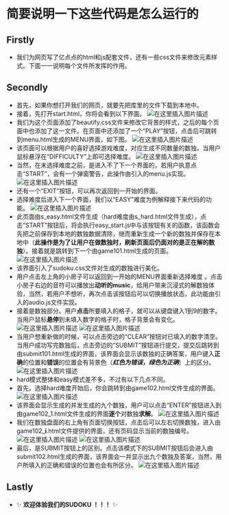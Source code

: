 # 简要说明一下这些代码是怎么运行的
## Firstly
- 我们为网页写了亿点点的html和js配套文件，还有一些css文件来修改元素样式。下面一一说明每个文件所发挥的作用。
## Secondly
- 首先，如果你想打开我们的网页，就要先把库里的文件下载到本地中。
- 接着，先打开start.html，你将会看到以下界面。
![在这里插入图片描述](https://img-blog.csdnimg.cn/03d9c0f80e51408384cc16fb0a9255c0.png#pic_center)
- 我们为这个页面添加了beautify.css文件来修改它背景的样式，之后的每个页面中也添加了这一文件。在页面中还添加了一个“PLAY”按钮，点击后可跳转到menu.html生成的MENU界面，如下图。
![在这里插入图片描述](https://img-blog.csdnimg.cn/8c182c5ef85e46b684b9c900c8c93042.png#pic_center)
- 该页面可以根据用户的喜好选择游戏难度，对应生成不同数量的数独。当用户鼠标悬浮在“DIFFICULTY”上即可选择难度。
![在这里插入图片描述](https://img-blog.csdnimg.cn/975dc01841e54dafacfd6eaa159cbe03.png#pic_center)
- 当然，在未选择难度之前，是进入不了下一个界面的，若用户执意点击“START”，会有一个弹窗警告，此操作由引入的menu.js实现。
![在这里插入图片描述](https://img-blog.csdnimg.cn/f2e7237fbd1840cba058e88b0949e85c.png#pic_center)
- 还有一个“EXIT”按钮，可以再次返回到一开始的界面。
- 选择难度后进入下一个界面，我们以“EASY”难度为例解释接下来代码的功能。
![在这里插入图片描述](https://img-blog.csdnimg.cn/0d98818af2c64a6d933c21978ff4a6c0.png#pic_center)
- 此页面由s_easy.html文件生成（hard难度由s_hard.html文件生成），点击“START”按钮后，将会执行easy_start.js中与该按钮有关的函数，该函数会先把之前保存到本地的数独数据清除，继而重新生成一个新的数独并保存在本地中（**此操作是为了让用户在做数独时，刷新页面后仍面对的是正在解的数独**）。接着就是跳转到下一个由game101.html生成的页面。
![在这里插入图片描述](https://img-blog.csdnimg.cn/99743c402130498ab90870824413ef08.png#pic_center)
- 该界面引入了sudoku.css文件对生成的数独进行美化。
- 用户点击左上角的小房子可以返回到一开始的MENU界面重新选择难度 。点击小房子右边的音符可以播放出**动听的music**，给用户带来沉浸式的解数独体验，当然，若用户不想听，再次点击该按钮后可以切换播放状态，此功能由引入的audio.js文件实现。
- 接着是数独部分。用户**点击**所要填入的格子，就可以从键盘键入1到9的数字。当用户鼠标**悬停**到未填入数字的格子时，格子背景会有变化。
![在这里插入图片描述](https://img-blog.csdnimg.cn/d9413a4da0644870b98c74196a6b4311.png#pic_center)
![在这里插入图片描述](https://img-blog.csdnimg.cn/df115769c0a94ba090f6df41aa0b9ab7.png#pic_center)
- 当用户想重新做的时候，可以点击旁边的“CLEAR”按钮对已填入的数字清空。当用户成功写完数独后，点击旁边的“SUBMIT”按钮进行提交，提交后跳转到由submit101.html生成的界面，该界面会显示该数独的正确答案，用户键入**正确**的位置和**错误**的位置会有背景色（***红色为错误，绿色为正确***）上的区分。
![在这里插入图片描述](https://img-blog.csdnimg.cn/d5f877783b064da7ba6cc4a8065b4a1f.png#pic_center)
- hard模式整体和easy模式差不多，不过有以下几点不同。
- 首先，选择hard难度开始后，你会跳转到由game102.html文件生成的界面。
![在这里插入图片描述](https://img-blog.csdnimg.cn/f0c09121b4994f98aa3c6bf0aee42e58.png#pic_center)
- 该界面会显示生成的并发生成的九个数独，用户可以点击“ENTER”按钮进入到由game102_1.html文件生成的界面**逐个**对数独**求解**。
![在这里插入图片描述](https://img-blog.csdnimg.cn/af2aaec646264a268a8e848070a0a6cd.png#pic_center)
- 我们在数独盘面的右上角有页面切换按钮，点击后可以左右切换数独，进入由game102_**i**.html文件提供的界面，还有页码显示当前的数独编号。
![在这里插入图片描述](https://img-blog.csdnimg.cn/f47cd7fec86a4d8c9d7864675b18fd18.png#pic_center)
![在这里插入图片描述](https://img-blog.csdnimg.cn/f7b656e4f6c04545ab9c29ad70bff876.png#pic_center)
- 最后，是SUBMIT按钮上的区别。点击该模式下的SUBMIT按钮后会进入由submit102.html生成的界面，该界面会一并显示出九个数独及答案，当然，用户所填入的正确和错误的位置也会有所区分。
![在这里插入图片描述](https://img-blog.csdnimg.cn/9baf0b1d0902452b9fad5f18bfe430bf.png#pic_center)
## Lastly
- ✨ **欢迎体验我们的SUDOKU ！！！** ✨
